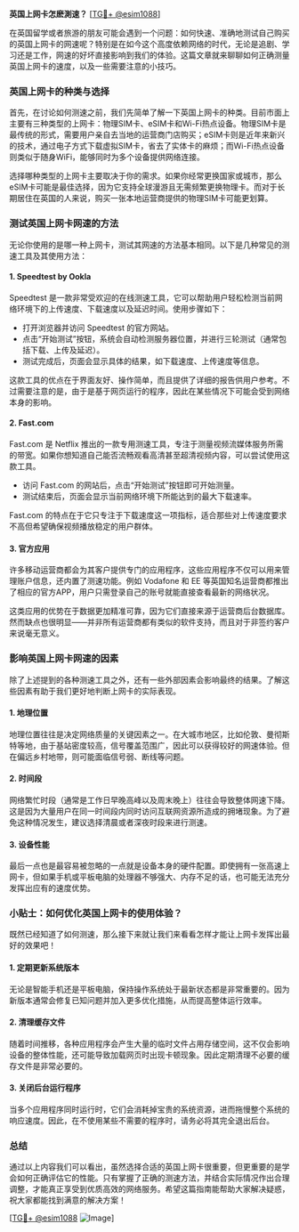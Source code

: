 **英国上网卡怎麽測速？** [[TG💪+ @esim1088](https://t.me/s/esim1088)]

在英国留学或者旅游的朋友可能会遇到一个问题：如何快速、准确地测试自己购买的英国上网卡的网速呢？特别是在如今这个高度依赖网络的时代，无论是追剧、学习还是工作，网速的好坏直接影响到我们的体验。这篇文章就来聊聊如何正确测量英国上网卡的速度，以及一些需要注意的小技巧。

### 英国上网卡的种类与选择

首先，在讨论如何测速之前，我们先简单了解一下英国上网卡的种类。目前市面上主要有三种类型的上网卡：物理SIM卡、eSIM卡和Wi-Fi热点设备。物理SIM卡是最传统的形式，需要用户亲自去当地的运营商门店购买；eSIM卡则是近年来新兴的技术，通过电子方式下载虚拟SIM卡，省去了实体卡的麻烦；而Wi-Fi热点设备则类似于随身WiFi，能够同时为多个设备提供网络连接。

选择哪种类型的上网卡主要取决于你的需求。如果你经常更换国家或城市，那么eSIM卡可能是最佳选择，因为它支持全球漫游且无需频繁更换物理卡。而对于长期居住在英国的人来说，购买一张本地运营商提供的物理SIM卡可能更划算。

### 测试英国上网卡网速的方法

无论你使用的是哪一种上网卡，测试其网速的方法基本相同。以下是几种常见的测速工具及其使用方法：

#### 1. Speedtest by Ookla

Speedtest 是一款非常受欢迎的在线测速工具，它可以帮助用户轻松检测当前网络环境下的上传速度、下载速度以及延迟时间。使用步骤如下：
- 打开浏览器并访问 Speedtest 的官方网站。
- 点击“开始测试”按钮，系统会自动检测服务器位置，并进行三轮测试（通常包括下载、上传及延迟）。
- 测试完成后，页面会显示具体的结果，如下载速度、上传速度等信息。

这款工具的优点在于界面友好、操作简单，而且提供了详细的报告供用户参考。不过需要注意的是，由于是基于网页运行的程序，因此在某些情况下可能会受到网络本身的影响。

#### 2. Fast.com

Fast.com 是 Netflix 推出的一款专用测速工具，专注于测量视频流媒体服务所需的带宽。如果你想知道自己能否流畅观看高清甚至超清视频内容，可以尝试使用这款工具。
- 访问 Fast.com 的网站后，点击“开始测试”按钮即可开始测量。
- 测试结束后，页面会显示当前网络环境下所能达到的最大下载速率。

Fast.com 的特点在于它只专注于下载速度这一项指标，适合那些对上传速度要求不高但希望确保视频播放稳定的用户群体。

#### 3. 官方应用

许多移动运营商都会为其客户提供专门的应用程序，这些应用程序不仅可以用来管理账户信息，还内置了测速功能。例如 Vodafone 和 EE 等英国知名运营商都推出了相应的官方APP，用户只需登录自己的账号就能直接查看最新的网络状况。

这类应用的优势在于数据更加精准可靠，因为它们直接来源于运营商后台数据库。然而缺点也很明显——并非所有运营商都有类似的软件支持，而且对于非签约客户来说毫无意义。

### 影响英国上网卡网速的因素

除了上述提到的各种测速工具之外，还有一些外部因素会影响最终的结果。了解这些因素有助于我们更好地判断上网卡的实际表现。

#### 1. 地理位置

地理位置往往是决定网络质量的关键因素之一。在大城市地区，比如伦敦、曼彻斯特等地，由于基站密度较高，信号覆盖范围广，因此可以获得较好的网速体验。但在偏远乡村地带，则可能面临信号弱、断线等问题。

#### 2. 时间段

网络繁忙时段（通常是工作日早晚高峰以及周末晚上）往往会导致整体网速下降。这是因为大量用户在同一时间段内同时访问互联网资源所造成的拥堵现象。为了避免这种情况发生，建议选择清晨或者深夜时段来进行测速。

#### 3. 设备性能

最后一点也是最容易被忽略的一点就是设备本身的硬件配置。即使拥有一张高速上网卡，但如果手机或平板电脑的处理器不够强大、内存不足的话，也可能无法充分发挥出应有的速度优势。

### 小贴士：如何优化英国上网卡的使用体验？

既然已经知道了如何测速，那么接下来就让我们来看看怎样才能让上网卡发挥出最好的效果吧！

#### 1. 定期更新系统版本

无论是智能手机还是平板电脑，保持操作系统处于最新状态都是非常重要的。因为新版本通常会修复已知问题并加入更多优化措施，从而提高整体运行效率。

#### 2. 清理缓存文件

随着时间推移，各种应用程序会产生大量的临时文件占用存储空间，这不仅会影响设备的整体性能，还可能导致加载网页时出现卡顿现象。因此定期清理不必要的缓存文件是非常必要的。

#### 3. 关闭后台运行程序

当多个应用程序同时运行时，它们会消耗掉宝贵的系统资源，进而拖慢整个系统的响应速度。因此，在不使用某些不需要的程序时，请务必将其完全退出后台。

### 总结

通过以上内容我们可以看出，虽然选择合适的英国上网卡很重要，但更重要的是学会如何正确评估它的性能。只有掌握了正确的测速方法，并结合实际情况作出合理调整，才能真正享受到优质高效的网络服务。希望这篇指南能帮助大家解决疑惑，祝大家都能找到满意的解决方案！

[[TG💪+ @esim1088](https://t.me/s/esim1088) ![Image](https://i.postimg.cc/4NQfJmqS/Snipaste-2025-05-13-00-14-12.png)]